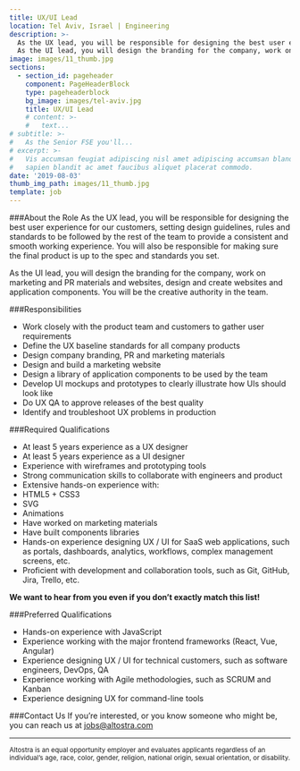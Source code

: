 ```yaml
---
title: UX/UI Lead
location: Tel Aviv, Israel | Engineering
description: >-
  As the UX lead, you will be responsible for designing the best user experience for our customers, setting design guidelines, rules and standards to be followed by the rest of the team to provide a consistent and smooth working experience. You will also be responsible for making sure the final product is up to the spec and standards you set.
  As the UI lead, you will design the branding for the company, work on marketing and PR materials and websites, design and create websites and application components. You will be the creative authority in the team.
image: images/11_thumb.jpg
sections:
  - section_id: pageheader
    component: PageHeaderBlock
    type: pageheaderblock
    bg_image: images/tel-aviv.jpg
    title: UX/UI Lead
    # content: >-
    #   text...
# subtitle: >-
#   As the Senior FSE you'll...
# excerpt: >-
#   Vis accumsan feugiat adipiscing nisl amet adipiscing accumsan blandit accumsan
#   sapien blandit ac amet faucibus aliquet placerat commodo.
date: '2019-08-03'
thumb_img_path: images/11_thumb.jpg
template: job
---
```


###About the Role
As the UX lead, you will be responsible for designing the best user experience for our customers, setting design guidelines, rules and standards to be followed by the rest of the team to provide a consistent and smooth working experience. You will also be responsible for making sure the final product is up to the spec and standards you set.

As the UI lead, you will design the branding for the company, work on marketing and PR materials and websites, design and create websites and application components. You will be the creative authority in the team.

###Responsibilities
- Work closely with the product team and customers to gather user requirements
- Define the UX baseline standards for all company products
- Design company branding, PR and marketing materials
- Design and build a marketing website
- Design a library of application components to be used by the team
- Develop UI mockups and prototypes to clearly illustrate how UIs should look like
- Do UX QA to approve releases of the best quality
- Identify and troubleshoot UX problems in production

###Required Qualifications
- At least 5 years experience as a UX designer
- At least 5 years experience as a UI designer
- Experience with wireframes and prototyping tools
- Strong communication skills to collaborate with engineers and product
- Extensive hands-on experience with:
- HTML5 + CSS3
- SVG
- Animations
- Have worked on marketing materials
- Have built components libraries
- Hands-on experience designing UX / UI for SaaS web applications, such as portals, dashboards, analytics, workflows, complex management screens, etc.
- Proficient with development and collaboration tools, such as Git, GitHub, Jira, Trello, etc.

**We want to hear from you even if you don’t exactly match this list!**

###Preferred Qualifications
- Hands-on experience with JavaScript
- Experience working with the major frontend frameworks (React, Vue, Angular)
- Experience designing UX / UI for technical customers, such as software engineers, DevOps, QA
- Experience working with Agile methodologies, such as SCRUM and Kanban
- Experience designing UX for command-line tools

###Contact Us
If you’re interested, or you know someone who might be, you can reach us at [jobs@altostra.com](mailto:jobs@altostra.com)

---

<sub>Altostra is an equal opportunity employer and evaluates applicants regardless of an individual’s age, race, color, gender, religion, national origin, sexual orientation, or disability.</sub>
